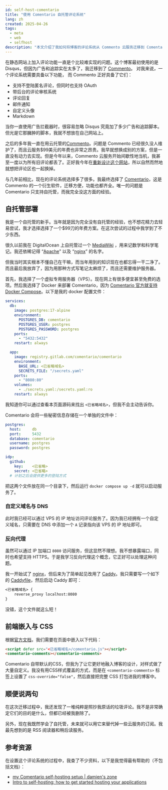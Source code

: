 ```yaml
---
id: self-host-comentario
title: "使用 Comentario 自托管评论系统"
lang: zh
created: 2025-04-26
tags:
  - meta
  - web
  - selfhost
description: "本文介绍了我如何将博客的评论系统从 Commento 云服务迁移到 Comentario 自托管。我分享了使用 Docker 搭建 Comentario、配置 Caddy 反向代理、以及自定义客户端 CSS 的过程。"
---
```


在静态网站上加入评论功能一直是个比较难实现的问题。这个博客最初使用的是 Disqus，但因为广告和追踪实在太多了，我迁移到了 [Commento](https://commento.io/)。 对我来说，一个评论系统需要具备以下功能， 而 Commento 正好具备了它们：
- 支持不登陆匿名评论，但同时也支持 OAuth
- 带后台的评论审核系统
- 评论回复
- 邮件通知
- 自定义头像
- Markdown

<span class="side-note" style="margin-top: -250px">

当你一直使用广告拦截器时，很容易忽略 Disqus 究竟加了多少广告和追踪脚本。但光是它那臃肿的脚本，我就不想放在自己网站上。

</span>

之后的多年我一直在用云托管的[Commento](https://commento.io/)。问题是 Commento 已经很久没人维护了，而且云服务$99美元的年费也非常之昂贵。我早就想换成别的方案，但是一直没有动力去实现。但是今年以来，Commento 云服务开始间歇性地当机，我甚至一度以为所有旧评论都丢了。正好我今年在[重新设计这个网站](/zh/site-update-2025)，所以自然而然地就想把评论区也一起换掉。

与几年前相比，现在的评论系统选择多了很多。我最终选择了 [Comentario](https://comentario.app)，这是 Commento 的一个衍生软件，迁移方便，功能也都齐全。唯一的问题是 Comentario 只支持自托管，而我完全没这方面的经验。

## 自托管部署

我是一个自托管的新手。当年就是因为完全没有自托管的经验，也不想花精力去轻易尝试，我才选择选择了一个$99刀的年费方案。在这次尝试的过程中我学到了不少东西。

<span class="side-note" style="margin-top: -60px">

很久以前我在 DigitalOcean 上自托管过一个 [MediaWiki](https://www.mediawiki.org/wiki/MediaWiki) ，用来记数学和科学笔记。我还依稀记得 “[Apache](https://httpd.apache.org/)” 以及 “[nginx](https://nginx.org/)” 的名字。

但我当时其实根本不懂自己在干嘛，而当年用到的知识现在也都忘得一干二净了。而且最后我放弃了，因为用那种方式写笔记太麻烦了，而且还需要维护服务器。

</span>

首先，我选择了一个虚拟专用服务器（VPS）。现在网上有很多便宜甚至免费的选项。然后我选择了 Docker 来部署 Comentario，因为 [Comentario 官方就支持 Docker Compose](https://docs.comentario.app/en/getting-started/docker-compose/)。以下是我的 docker 配置文件：

```yaml title="docker-compose.yaml"
services:
  db:
    image: postgres:17-alpine
    environment:
      POSTGRES_DB: comentario
      POSTGRES_USER: postgres
      POSTGRES_PASSWORD: postgres
    ports:
      - "5432:5432"
    restart: always

  app:
    image: registry.gitlab.com/comentario/comentario
    environment:
      BASE_URL: <已省略域名>
      SECRETS_FILE: "/secrets.yaml"
    ports:
      - "8080:80"
    volumes:
      - ./secrets.yaml:/secrets.yaml:ro
    restart: always
```

<span class="side-note" style="margin-top: -190px">

我知道你可以通过查看本页面源码来找出 `<已省略域名>`，但我不会主动告诉你。

</span>


Comentario 会将一些秘密信息存储在一个单独的文件中：

```yaml title="secrets.yaml"
postgres:
  host:     db
  port:     5432
  database: comentario
  username: postgres
  password: postgres

idp:
  github:
    key:    <已省略>
    secret: <已省略>
  # 计划之后会提供更多的登陆方式
```

把这两个文件放在同一个目录下，然后运行 `docker compose up -d` 就可以启动服务了。

### 自定义域名与 DNS

此时我已经可以通过 VPS 的 IP 地址访问评论服务了。因为我已经拥有一个自定义域名，只需要在 DNS 中添加一个 `A` 记录指向该 VPS 的 IP 地址即可。

### 反向代理

虽然可以通过 IP 加端口 `8080` 访问服务，但这显然不理想。我不想暴露端口，同时也希望支持 HTTPS。于是我学习反向代理这个概念，它正好可以处理这种问题。

我一开始试了 [nginx](https://nginx.org/)，但后来为了简单起见改用了 [Caddy](https://caddyserver.com/)。我只需要写一个如下的 [Caddyfile](https://caddyserver.com/docs/caddyfile)，然后启动 Caddy 即可：

```txt title="Caddyfile"
<已省略域名> {
    reverse_proxy localhost:8080
}
```

没错，这个文件就这么短！

## 前端嵌入与 CSS

根据[官方文档](https://docs.comentario.app/en/configuration/embedding/)，我们需要在页面中嵌入以下代码：

```html
<script defer src="<已省略域名>/comentario.js"></script>
<comentario-comments></comentario-comments>
```

Comentario 自带默认的CSS，但我为了让它更好地融入博客的设计，对样式做了大量自定义。我没有用CSS样式覆盖的方式，而是在 `<comentario-comments>` 标签上设置了 `css-override="false"`，然后直接把完整 CSS 打包进我的博客中。

## 顺便说两句
在这次迁移过程中，我还发现了一堆纯粹是照抄我原话的垃圾评论。我不是非常确定它们的目的是什么，但都已经被我删除了。

另外，现在我既然学会了自托管，未来就可以用它来替代掉一些云服务的订阅。我最先想到的是 RSS 阅读器和稍后读服务。

## 参考资源
在设置这个评论系统的过程中，我查了不少资料，以下是我觉得最有帮助的（不包括文档）：

- [my Comentario self-hosting setup | damien's zone](https://damien.zone/my-comentario-self-hosting-setup/)
- [Intro to self-hosting: how to get started hosting your applications](https://boringtech.net/blog/intro-to-self-hosting-how-to-get-started-hosting-your-applications/)

